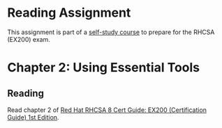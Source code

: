 # Reading Assignment
This assignment is part of a [self-study course](../README.md) to prepare for the RHCSA (EX200) exam.
# Chapter 2: Using Essential Tools

## Reading
Read chapter 2 of [Red Hat RHCSA 8 Cert Guide: EX200 (Certification Guide) 1st Edition](https://www.amazon.com/Red-RHCSA-Cert-Guide-Certification-dp-0135938139/dp/0135938139).
